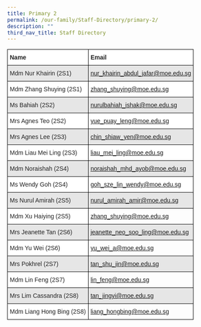 ```yaml
---
title: Primary 2
permalink: /our-family/Staff-Directory/primary-2/
description: ""
third_nav_title: Staff Directory
---
```

<style type="text/css">
.tg  {border-collapse:collapse;border-spacing:0;}
.tg td{border-color:black;border-style:solid;border-width:1px;font-family:Arial, sans-serif;font-size:14px;
  overflow:hidden;padding:10px 5px;word-break:normal;}
.tg th{border-color:black;border-style:solid;border-width:1px;font-family:Arial, sans-serif;font-size:14px;
  font-weight:normal;overflow:hidden;padding:10px 5px;word-break:normal;}
.tg .tg\-l2bf{background-color:#FFF;color:#222;font-weight:bold;text-align:left;vertical-align:top}
.tg .tg\-h5mn{background-color:#E6E6E6;color:#222;text-align:left;vertical-align:middle}
.tg .tg\-y5j8{background-color:#FFF;color:#F1AE16;text-align:left;text-decoration:underline;vertical-align:top}
.tg .tg\-al0j{background-color:#E6E6E6;color:#F1AE16;text-align:left;text-decoration:underline;vertical-align:top}
.tg .tg\-1ppo{background-color:#FFF;color:#222;text-align:left;vertical-align:middle}
</style>
<table class="tg">
<thead>
  <tr>
    <th class="tg-l2bf"><span style="font-weight:bold">Name</span></th>
    <th class="tg-l2bf"><span style="font-weight:bold">Email</span></th>
  </tr>
</thead>
<tbody>
	<tr>
		<td class="tg-h5mn">Mdm Nur Khairin (2S1)</td>
    <td class="tg-al0j"><a href="mailto:nur_khairin_abdul_jafar@moe.edu.sg"><span style="text-decoration:underline;color:#F1AE16;background-color:transparent"></span>nur_khairin_abdul_jafar@moe.edu.sg</a></td>
  </tr>
  <tr>
    <td class="tg-1ppo">Mdm Zhang Shuying (2S1)</td>
    <td class="tg-y5j8"><a href="mailto:zhang_shuying@moe.edu.sg"><span style="text-decoration:underline;color:#F1AE16;background-color:transparent"></span>zhang_shuying@moe.edu.sg</a></td>
  </tr>
    <tr>
    <td class="tg-h5mn">Ms Bahiah (2S2)</td>
    <td class="tg-al0j"><a href="mailto:nurulbahiah_ishak@moe.edu.sg"><span style="text-decoration:underline;color:#F1AE16;background-color:transparent"></span>nurulbahiah_ishak@moe.edu.sg</a></td>
  </tr>
  <tr>
    <td class="tg-1ppo">Mrs Agnes Teo (2S2)</td>
    <td class="tg-y5j8"><a href="mailto:yue_puay_leng@moe.edu.sg"><span style="text-decoration:underline;color:#F1AE16;background-color:transparent"></span>yue_puay_leng@moe.edu.sg</a></td>
  </tr>
  <tr>
    <td class="tg-h5mn">Mrs Agnes Lee (2S3)</td>
    <td class="tg-al0j"><a href="mailto:chin_shiaw_yen@moe.edu.sg"><span style="text-decoration:underline;color:#F1AE16;background-color:transparent"></span>chin_shiaw_yen@moe.edu.sg</a></td>
  </tr>
  <tr>
    <td class="tg-1ppo">Mdm Liau Mei Ling (2S3)</td>
    <td class="tg-y5j8"><a href="mailto:liau_mei_ling@moe.edu.sg"><span style="text-decoration:underline;color:#F1AE16;background-color:transparent"></span>liau_mei_ling@moe.edu.sg</a></td>
  </tr>
  <tr>
    <td class="tg-h5mn">Mdm Noraishah (2S4)</td>
    <td class="tg-al0j"><a href="mailto:noraishah_mhd_ayob@moe.edu.sg"><span style="text-decoration:underline;color:#F1AE16;background-color:transparent"></span>noraishah_mhd_ayob@moe.edu.sg</a></td>
  </tr>
  <tr>
    <td class="tg-1ppo">Ms Wendy Goh (2S4)</td>
    <td class="tg-y5j8"><a href="mailto:goh_sze_lin_wendy@moe.edu.sg"><span style="text-decoration:underline;color:#F1AE16;background-color:transparent"></span>goh_sze_lin_wendy@moe.edu.sg</a></td>
  </tr>
  <tr>
    <td class="tg-h5mn">Ms Nurul Amirah (2S5)</td>
    <td class="tg-al0j"><a href="mailto:nurul_amirah_amir@moe.edu.sg"><span style="text-decoration:underline;color:#F1AE16;background-color:transparent"></span>nurul_amirah_amir@moe.edu.sg</a></td>
  </tr>
  <tr>
    <td class="tg-1ppo">Mdm Xu Haiying (2S5)</td>
    <td class="tg-y5j8j"><a href="mailto:xu_haiying@moe.edu.sg"><span style="text-decoration:underline;color:#F1AE16;background-color:transparent"></span>zhang_shuying@moe.edu.sg</a></td>
  </tr>
  <tr>
    <td class="tg-h5mn">Mrs Jeanette Tan (2S6)</td>
    <td class="tg-al0j"><a href="mailto:jeanette_neo_soo_ling@moe.edu.sg"><span style="text-decoration:underline;color:#F1AE16;background-color:transparent"></span>jeanette_neo_soo_ling@moe.edu.sg</a></td>
  </tr>
  <tr>
    <td class="tg-1ppo">Mdm Yu Wei (2S6)</td>
    <td class="tg-y5j8j"><a href="mailto:yu_wei_a@moe.edu.sg"><span style="text-decoration:underline;color:#F1AE16;background-color:transparent">
			</span>yu_wei_a@moe.edu.sg</a></td>
  </tr>
  <tr>
    <td class="tg-h5mn">Mrs Pokhrel (2S7)</td>
    <td class="tg-al0j"><a href="mailto:tan_shu_jin@moe.edu.sg"><span style="text-decoration:underline;color:#F1AE16;background-color:transparent">
			</span>tan_shu_jin@moe.edu.sg</a></td>
  </tr>
	  <tr>
    <td class="tg-1ppo">Mdm Lin Feng (2S7)</td>
    <td class="tg-y5j8j"><a href="mailto:lin_feng@moe.edu.sg"><span style="text-decoration:underline;color:#F1AE16;background-color:transparent">
			</span>lin_feng@moe.edu.sg</a></td>
  </tr>
  <tr>
    <td class="tg-h5mn">Mrs Lim Cassandra (2S8)</td>
    <td class="tg-al0j"><a href="mailto:tan_jingyi@moe.edu.sg"><span style="text-decoration:underline;color:#F1AE16;background-color:transparent"></span>tan_jingyi@moe.edu.sg</a></td>
  </tr>
	  <tr>
    <td class="tg-1ppo">Mdm Liang Hong Bing (2S8)</td>
    <td class="tg-y5j8j"><a href="mailto:liang_hongbing@moe.edu.sg"><span style="text-decoration:underline;color:#F1AE16;background-color:transparent"></span>liang_hongbing@moe.edu.sg</a></td>
  </tr>
</tbody>
</table>